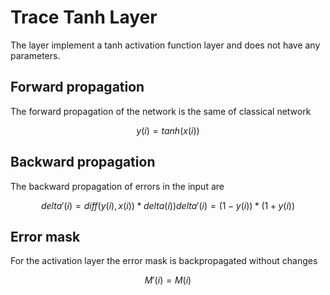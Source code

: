 # Trace Tanh Layer

The layer implement a tanh activation function layer and does not have any parameters.

## Forward propagation

The forward propagation of the network is the same of classical network

```math
y(i) =  tanh(x(i))
```

## Backward propagation

The backward propagation of errors in the input are

```math
delta'(i) = diff(y(i), x(i)) * delta(i))

delta'(i) = (1 - y(i)) * (1 + y(i))
```

## Error mask

For the activation layer the error mask is backpropagated without changes

```math
M'(i) = M(i)
```
